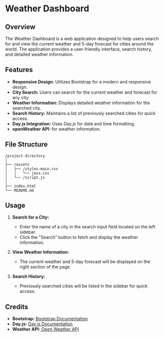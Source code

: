 # Weather Dashboard

## Overview

The Weather Dashboard is a web application designed to help users search for and view the current weather and 5-day forecast for cities around the world. The application provides a user-friendly interface, search history, and detailed weather information.

## Features

- **Responsive Design:** Utilizes Bootstrap for a modern and responsive design.
- **City Search:** Users can search for the current weather and forecast for any city.
- **Weather Information:** Displays detailed weather information for the searched city.
- **Search History:** Maintains a list of previously searched cities for quick access.
- **Day.js Integration:** Uses Day.js for date and time formatting.
- **openWeather API:** for weather information.

## File Structure

```
/project-directory
│
├── /assets
│   ├── /styles-main.css
│   │   └── jass.css
│   └── /script.js
│
├── index.html
└── README.md
```

## Usage

1. **Search for a City:**

   - Enter the name of a city in the search input field located on the left sidebar.
   - Click the "Search" button to fetch and display the weather information.

2. **View Weather Information:**

   - The current weather and 5-day forecast will be displayed on the right section of the page.

3. **Search History:**
   - Previously searched cities will be listed in the sidebar for quick access.

## Credits

- **Bootstrap:** [Bootstrap Documentation](https://getbootstrap.com/docs/4.3/getting-started/introduction/)
- **Day.js:** [Day.js Documentation](https://day.js.org/)
- **Weather API:**[ Open Weather API](https://openweathermap.org/api)

